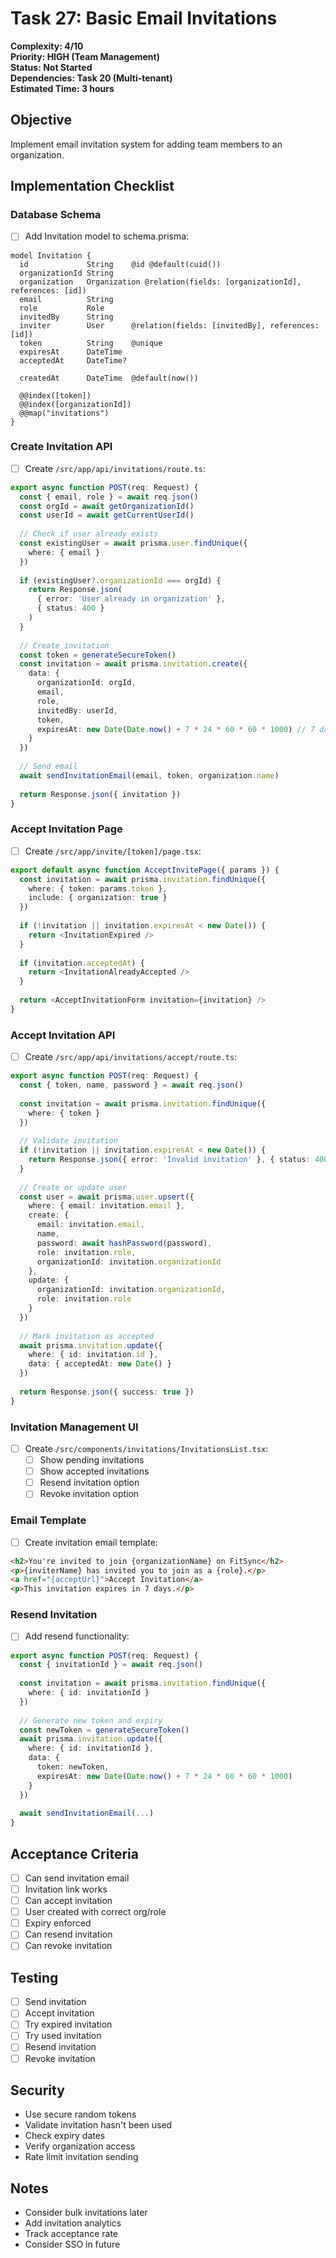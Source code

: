 # Task 27: Basic Email Invitations

**Complexity: 4/10**  
**Priority: HIGH (Team Management)**  
**Status: Not Started**  
**Dependencies: Task 20 (Multi-tenant)**  
**Estimated Time: 3 hours**

## Objective
Implement email invitation system for adding team members to an organization.

## Implementation Checklist

### Database Schema
- [ ] Add Invitation model to schema.prisma:
```prisma
model Invitation {
  id             String    @id @default(cuid())
  organizationId String
  organization   Organization @relation(fields: [organizationId], references: [id])
  email          String
  role           Role
  invitedBy      String
  inviter        User      @relation(fields: [invitedBy], references: [id])
  token          String    @unique
  expiresAt      DateTime
  acceptedAt     DateTime?
  
  createdAt      DateTime  @default(now())
  
  @@index([token])
  @@index([organizationId])
  @@map("invitations")
}
```

### Create Invitation API
- [ ] Create `/src/app/api/invitations/route.ts`:
```typescript
export async function POST(req: Request) {
  const { email, role } = await req.json()
  const orgId = await getOrganizationId()
  const userId = await getCurrentUserId()
  
  // Check if user already exists
  const existingUser = await prisma.user.findUnique({
    where: { email }
  })
  
  if (existingUser?.organizationId === orgId) {
    return Response.json(
      { error: 'User already in organization' },
      { status: 400 }
    )
  }
  
  // Create invitation
  const token = generateSecureToken()
  const invitation = await prisma.invitation.create({
    data: {
      organizationId: orgId,
      email,
      role,
      invitedBy: userId,
      token,
      expiresAt: new Date(Date.now() + 7 * 24 * 60 * 60 * 1000) // 7 days
    }
  })
  
  // Send email
  await sendInvitationEmail(email, token, organization.name)
  
  return Response.json({ invitation })
}
```

### Accept Invitation Page
- [ ] Create `/src/app/invite/[token]/page.tsx`:
```typescript
export default async function AcceptInvitePage({ params }) {
  const invitation = await prisma.invitation.findUnique({
    where: { token: params.token },
    include: { organization: true }
  })
  
  if (!invitation || invitation.expiresAt < new Date()) {
    return <InvitationExpired />
  }
  
  if (invitation.acceptedAt) {
    return <InvitationAlreadyAccepted />
  }
  
  return <AcceptInvitationForm invitation={invitation} />
}
```

### Accept Invitation API
- [ ] Create `/src/app/api/invitations/accept/route.ts`:
```typescript
export async function POST(req: Request) {
  const { token, name, password } = await req.json()
  
  const invitation = await prisma.invitation.findUnique({
    where: { token }
  })
  
  // Validate invitation
  if (!invitation || invitation.expiresAt < new Date()) {
    return Response.json({ error: 'Invalid invitation' }, { status: 400 })
  }
  
  // Create or update user
  const user = await prisma.user.upsert({
    where: { email: invitation.email },
    create: {
      email: invitation.email,
      name,
      password: await hashPassword(password),
      role: invitation.role,
      organizationId: invitation.organizationId
    },
    update: {
      organizationId: invitation.organizationId,
      role: invitation.role
    }
  })
  
  // Mark invitation as accepted
  await prisma.invitation.update({
    where: { id: invitation.id },
    data: { acceptedAt: new Date() }
  })
  
  return Response.json({ success: true })
}
```

### Invitation Management UI
- [ ] Create `/src/components/invitations/InvitationsList.tsx`:
  - [ ] Show pending invitations
  - [ ] Show accepted invitations
  - [ ] Resend invitation option
  - [ ] Revoke invitation option

### Email Template
- [ ] Create invitation email template:
```html
<h2>You're invited to join {organizationName} on FitSync</h2>
<p>{inviterName} has invited you to join as a {role}.</p>
<a href="{acceptUrl}">Accept Invitation</a>
<p>This invitation expires in 7 days.</p>
```

### Resend Invitation
- [ ] Add resend functionality:
```typescript
export async function POST(req: Request) {
  const { invitationId } = await req.json()
  
  const invitation = await prisma.invitation.findUnique({
    where: { id: invitationId }
  })
  
  // Generate new token and expiry
  const newToken = generateSecureToken()
  await prisma.invitation.update({
    where: { id: invitationId },
    data: {
      token: newToken,
      expiresAt: new Date(Date.now() + 7 * 24 * 60 * 60 * 1000)
    }
  })
  
  await sendInvitationEmail(...)
}
```

## Acceptance Criteria
- [ ] Can send invitation email
- [ ] Invitation link works
- [ ] Can accept invitation
- [ ] User created with correct org/role
- [ ] Expiry enforced
- [ ] Can resend invitation
- [ ] Can revoke invitation

## Testing
- [ ] Send invitation
- [ ] Accept invitation
- [ ] Try expired invitation
- [ ] Try used invitation
- [ ] Resend invitation
- [ ] Revoke invitation

## Security
- Use secure random tokens
- Validate invitation hasn't been used
- Check expiry dates
- Verify organization access
- Rate limit invitation sending

## Notes
- Consider bulk invitations later
- Add invitation analytics
- Track acceptance rate
- Consider SSO in future